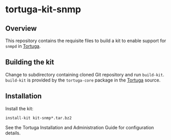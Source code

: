 # tortuga-kit-snmp

## Overview

This repository contains the requisite files to build a kit
to enable support for `snmpd` in [Tortuga][].

## Building the kit

Change to subdirectory containing cloned Git repository and run `build-kit`.
`build-kit` is provided by the `tortuga-core` package in the [Tortuga][] source.

## Installation

Install the kit:

```shell
install-kit kit-snmp*.tar.bz2
```

See the Tortuga Installation and Administration Guide for configuration
details.

[Tortuga]: https://github.com/UnivaCorporation/tortuga "Tortuga"
